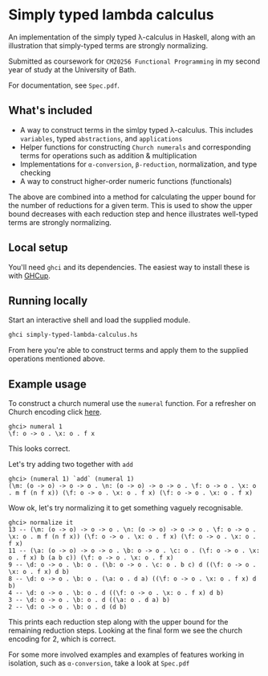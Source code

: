 # Simply typed lambda calculus
An implementation of the simply typed λ-calculus in Haskell, along with an illustration that simply-typed terms are strongly normalizing.

Submitted as coursework for `CM20256 Functional Programming` in my second year of study at the University of Bath.

For documentation, see `Spec.pdf`.

## What's included
- A way to construct terms in the simlpy typed λ-calculus. This includes `variables`, typed `abstractions`, and `applications`
- Helper functions for constructing `Church numerals` and corresponding terms for operations such as addition & multiplication
- Implementations for `α-conversion`, `β-reduction`, normalization, and type checking
- A way to construct higher-order numeric functions (functionals)

The above are combined into a method for calculating the upper bound for the number of reductions for a given term. This is used to show the upper bound decreases with each reduction step and hence illustrates well-typed terms are strongly normalizing.

## Local setup
You'll need `ghci` and its dependencies. The easiest way to install these is with [GHCup](https://www.haskell.org/ghcup/install/).

## Running locally
Start an interactive shell and load the supplied module.
```bash
ghci simply-typed-lambda-calculus.hs
```
From here you're able to construct terms and apply them to the supplied operations mentioned above.
 
## Example usage
To construct a church numeral use the `numeral` function. For a refresher on Church encoding click [here](https://en.wikipedia.org/wiki/Church_encoding#Church_numerals).
```
ghci> numeral 1
\f: o -> o . \x: o . f x
```
This looks correct.

Let's try adding two together with `add`
```
ghci> (numeral 1) `add` (numeral 1)
(\m: (o -> o) -> o -> o . \n: (o -> o) -> o -> o . \f: o -> o . \x: o . m f (n f x)) (\f: o -> o . \x: o . f x) (\f: o -> o . \x: o . f x)
```

Wow ok, let's try normalizing it to get something vaguely recognisable.

```
ghci> normalize it
13 -- (\m: (o -> o) -> o -> o . \n: (o -> o) -> o -> o . \f: o -> o . \x: o . m f (n f x)) (\f: o -> o . \x: o . f x) (\f: o -> o . \x: o . f x)
11 -- (\a: (o -> o) -> o -> o . \b: o -> o . \c: o . (\f: o -> o . \x: o . f x) b (a b c)) (\f: o -> o . \x: o . f x)
9 -- \d: o -> o . \b: o . (\b: o -> o . \c: o . b c) d ((\f: o -> o . \x: o . f x) d b)
8 -- \d: o -> o . \b: o . (\a: o . d a) ((\f: o -> o . \x: o . f x) d b)
4 -- \d: o -> o . \b: o . d ((\f: o -> o . \x: o . f x) d b)
3 -- \d: o -> o . \b: o . d ((\a: o . d a) b)
2 -- \d: o -> o . \b: o . d (d b)
```

This prints each reduction step along with the upper bound for the remaining reduction steps. Looking at the final form we see the church encoding for 2, which is correct.

For some more involved examples and examples of features working in isolation, such as `α-conversion`, take a look at `Spec.pdf`
